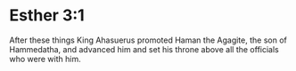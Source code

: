 # Esther 3:1

After these things King Ahasuerus promoted Haman the Agagite, the son of Hammedatha, and advanced him and set his throne above all the officials who were with him.
